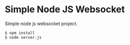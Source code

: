 ﻿# Simple Node JS Websocket

Simple node js websocket project.


```
$ npm install
$ node server.js
```
